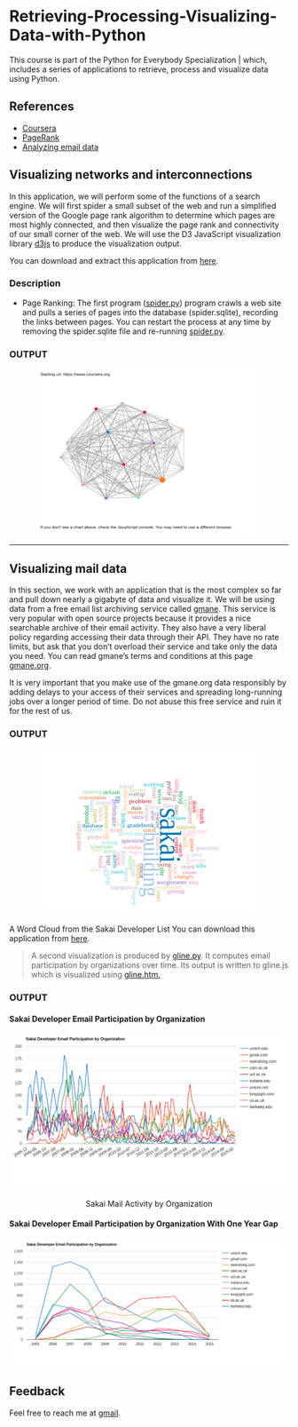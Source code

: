 # Retrieving-Processing-Visualizing-Data-with-Python

This course is part of the Python for Everybody Specialization | which, includes a series of applications to retrieve, process and visualize data using Python.

## References

-   [Coursera](https://awesomeopensource.com/project/elangosundar/awesome-README-templates)
-   [PageRank](./week%203/README.md)
-   [Analyzing email data](/week%204-6/README.md)

## Visualizing networks and interconnections

In this application, we will perform some of the functions of a search engine. We will first spider a small subset of the web and run a simplified version of the Google page rank algorithm to determine which pages are most highly connected, and then visualize the page rank and connectivity of our small corner of the web. We will use the D3 JavaScript visualization library [d3js](http://d3js.org/) to produce the visualization output.

You can download and extract this application from [here](www.py4e.com/code3/pagerank.zip).

### Description

-   Page Ranking: The first program ([spider.py](./week%203/spider.py)) program crawls a web site and pulls a series of pages into the database (spider.sqlite), recording the links between pages. You can restart the process at any time by removing the spider.sqlite file and re-running [spider.py](./week%203/spider.py).

### OUTPUT

<div align="center">
<img src="week 3/screenshot.png" alt="PageRank-Output" width="400" height="300">
</div>

---

## Visualizing mail data

In this section, we work with an application that is the most complex so far and pull down nearly a gigabyte of data and visualize it.
We will be using data from a free email list archiving service called [gmane](http://www.gmane.org). This service is very popular with open source projects because it provides a nice searchable archive of their email activity. They also have a very liberal policy regarding accessing their data through their API. They have no rate limits, but ask that you don’t overload their service and take only the data you need. You can read gmane’s terms and conditions at this page [gmane.org](http://www.gmane.org/export.php).

It is very important that you make use of the gmane.org data responsibly by adding delays to your access of their services and spreading long-running jobs over a longer period of time. Do not abuse this free service and ruin it for the rest of us.

### OUTPUT

<div align="center">
<img src="week 4-6/screenshot.png" alt="WordCloud-Output" width="400" height="300">
</div>

A Word Cloud from the Sakai Developer List
You can download this application from
[here](https://www.py4e.com/code3/gmane.zip).

> A second visualization is produced by [gline.py](/week%204-6/gline.py). It computes email participation by organizations over time. Its output is written to gline.js which is visualized using [gline.htm.](/week%204-6/gline.htm)

### OUTPUT

#### Sakai Developer Email Participation by Organization

<img src="week 4-6/screenshot2.png" alt="EmailData-Output">

<p align="center">Sakai Mail Activity by Organization </p>

#### Sakai Developer Email Participation by Organization With One Year Gap

<img src="week 4-6/screenshot3.png" alt="Emaildata-1-year-gap-Output">

## Feedback

Feel free to reach me at [gmail](mailto:aaravmishra619@gmail.com).
